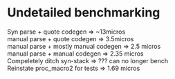 # Undetailed benchmarking

Syn parse + quote codegen => ~13micros  
manual parse + quote codegen => 3.5micros  
manual parse + mostly manual codegen => 2.5 micros  
manual parse + manual codegen => 2.35 micros  
Compeletely ditch syn-stack => ??? can no longer bench  
Reinstate proc_macro2 for tests => 1.69 micros  
